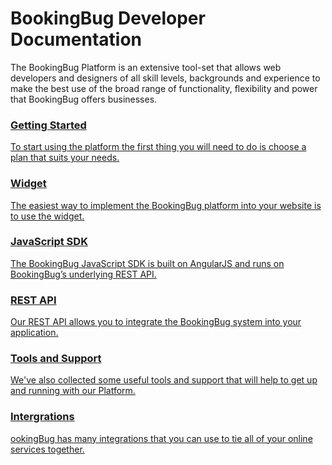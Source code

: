 # BookingBug Developer Documentation

The BookingBug Platform is an extensive tool-set that allows web developers and designers of all skill levels, backgrounds and experience to make the best use of the broad range of functionality, flexibility and power that BookingBug offers businesses.

<div class="card card-large">
  <div class="card__link">
    <a href="/docs/getting-started/choosing-a-plan">
      <i class="fa fa-4x fa-fw fa-map-signs"></i>
      <h3>Getting Started</h3>
      <p>To start using the platform the first thing you will need to do is choose a plan that suits your needs.</p>
    </a>
  </div>
</div>

<div class="card card-large">
  <div class="card__link">
    <a href="/docs/widget">
      <i class="fa fa-4x fa-fw fa-code"></i>
      <h3>Widget</h3>
      <p>The easiest way to implement the BookingBug platform into your website is to use the widget.</p>
    </a>
  </div>
</div>

<div class="card card-large">
  <div class="card__link">
    <a href="http://localhost:8080/docs/javascript-sdk">
      <i class="fa fa-4x fa-fw fa-code-fork"></i>
      <h3>JavaScript SDK</h3>
      <p>The BookingBug JavaScript SDK is built on AngularJS and runs on BookingBug’s underlying REST API.</p>
    </a>
  </div>
</div>

<div class="card card-large">
  <div class="card__link">
    <a href="http://localhost:8080/docs/rest-api">
      <i class="fa fa-4x fa-fw fa-terminal"></i>
      <h3>REST API</h3>
      <p>Our REST API allows you to integrate the BookingBug system into your application.</p>
    </a>
  </div>
</div>

<div class="card card-large">
  <div class="card__link">
    <a href="http://localhost:8080/docs/newsletter">
      <i class="fa fa-4x fa-fw fa-support"></i>
      <h3>Tools and Support</h3>
      <p>We've also collected some useful tools and support that will help to get up and running with our Platform.</p>
    </a>
  </div>
</div>

<div class="card card-large">
  <div class="card__link">
    <a href="/docs/integrations/enterprise">
      <i class="fa fa-4x fa-fw fa-plug"></i>
      <h3>Intergrations</h3>
      <p>ookingBug has many integrations that you can use to tie all of your online services together.</p>
    </a>
  </div>
</div>

<!-- 
## Set up your platform
To start using the platform the first thing you will need to do is choose a plan that suits your needs. If none of the service levels available meet your needs, then you may require an enterprise account. To find out more contact [BookingBug for a quote](https://www.bookingbug.co.uk/contact).

[Get Started by choosing a plan](docs/getting-started/choosing-a-plan)

## Widget

The easiest way to implement the BookingBug platform into your website is to use the widget. This widget is a snippet of code that can be embedded into any web page.

[Get Started with the Widget](docs/widget)

## JavaScript SDK

The BookingBug JavaScript SDK is built on AngularJS and runs on BookingBug’s underlying REST API. This is the easiest way to implement the BookingBug service into your application.

[Get Started with the JavaScript SDK](docs/javascript-sdk)

## REST API

Our REST API allows you to integrate the BookingBug system into your application. You have more power over the way it integrates compared to the JavaScipt SDK. This is great if you want to integrate the platform with a native mobile app. However for most websites the JavaScript SDK should provide you with all that you need.

[Get Started with the REST SDK](docs/rest-api)

## Integrations

BookingBug has many integrations that you can use to tie all of your online services together. These include SagePay, PayPal, Stripe, Sales Force and more.

[View all Integrations](docs/integrations/enterprise) -->

<!-- ## Designer

The designer allows you to customise your booking journey with ease. You can add text to your booking journey change the colours and the layout. You can then export your final code and place it on your website.

[Get Started with the REST SDK](/designer) -->

<!-- ## Experts

We only offer custom integrations and bespoke booking journeys to our enterprise customers. As an SME customer, you may want help getting set up or commission development of a customised booking journey to suit your needs. As such we offer an experts directory to help you find an agency to work with.

[Find an Expert](/experts) -->

<!--## Tools and Support

We've also collected some useful tools that will help to get up and running with our Platform.

[Find an Expert](/javascript-sdk)-->
